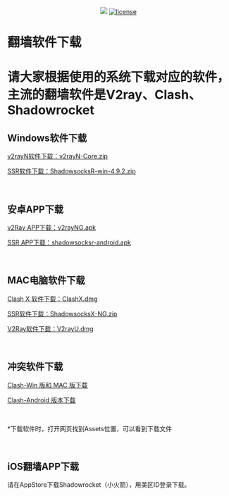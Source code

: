 <p align="center">
<a href="https://hits.seeyoufarm.com"><img src="https://https://hits.seeyoufarm.com/api/count/incr/badge.svg?url=https%3A%2F%2Fgithub.com%2Fwurendi001%2Fdm&count_bg=%233DBAC8&title_bg=%230456EF&icon=storybook.svg&icon_color=%23FA0086&title=%E8%AE%BF%E9%97%AE%E7%BB%9F%E8%AE%A1&edge_flat=false"/></a>
<a href="/LICENSE"><img src="https://www.kehu33.asia/" alt="license" /></a>  
</p>
<h1>翻墙软件下载<h1>
<p>请大家根据使用的系统下载对应的软件，主流的翻墙软件是V2ray、Clash、Shadowrocket<br>
</p>
<h2>Windows软件下载</h2>
<p><a href="https://github.com/2dust/v2rayN/releases/latest" target="_blank">v2rayN软件下载：v2rayN-Core.zip</a></p>
<p><a href="https://github.com/shadowsocksrr/shadowsocksr-csharp/releases" target="_blank">SSR软件下载：ShadowsocksR-win-4.9.2.zip</a></p >
<br>
<h2>安卓APP下载</h2>
<P><a href="https://github.com/2dust/v2rayNG/releases/latest" target="_blank">v2Ray APP下载：v2rayNG.apk</a></P>
<P><a href="https://github.com/shadowsocksrr/shadowsocksr-android/releases" target="_blank">SSR APP下载：shadowsocksr-android.apk</a></P>
<br>
<h2>MAC电脑软件下载</h2>
<P><a href="https://github.com/yichengchen/clashX/releases" target="_blank">Clash X 软件下载：ClashX.dmg</a></P>
<P><a href="https://github.com/qinyuhang/ShadowsocksX-NG-R/releases/download/1.4.4-r8/ShadowsocksX-NG-R8.dmg" target="_blank">SSR软件下载：ShadowsocksX-NG.zip</a></P>
<P><a href="https://github.com/yanue/V2rayU/releases" target="_blank">V2Ray软件下载：V2rayU.dmg</a></P>
<br>
<h2>冲突软件下载</h2>
<P><a href="https://github.com/Fndroid/clash_for_windows_pkg/releases" target="_blank">Clash-Win 版和 MAC 版下载</a></P>
<P><a href="https://github.com/Kr328/ClashForAndroid/releases" target="_blank">Clash-Android 版本下载</a></P>
<br>
<p>*下载软件时，打开网页找到Assets位置，可以看到下载文件</p><br>
<h2>iOS翻墙APP下载</h2>
<P>请在AppStore下载Shadowrocket（小火箭），用美区ID登录下载。</P>

